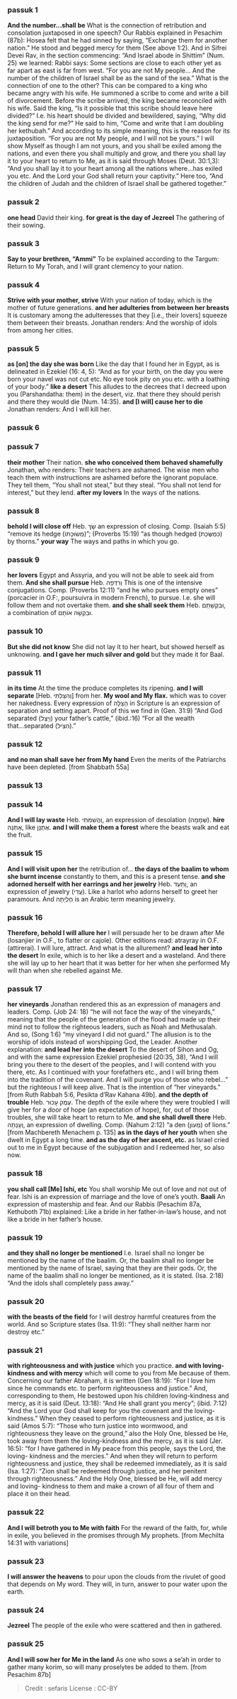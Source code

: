 
### passuk 1
<b>And the number...shall be</b> What is the connection of retribution and consolation juxtaposed in one speech? Our Rabbis explained in Pesachim (87b): Hosea felt that he had sinned by saying, “Exchange them for another nation.” He stood and begged mercy for them (See above 1:2). And in Sifrei Devei Rav, in the section commencing: “And Israel abode in Shittim” (Num. 25) we learned: Rabbi says: Some sections are close to each other yet as far apart as east is far from west. “For you are not My people... And the number of the children of Israel shall be as the sand of the sea.” What is the connection of one to the other? This can be compared to a king who became angry with his wife. He summoned a scribe to come and write a bill of divorcement. Before the scribe arrived, the king became reconciled with his wife. Said the king, “Is it possible that this scribe should leave here divided?” I.e. his heart should be divided and bewildered, saying, “Why did the king send for me?” He said to him, “Come and write that I am doubling her kethubah.” And according to its simple meaning, this is the reason for its juxtaposition. “For you are not My people, and I will not be yours.” I will show Myself as though I am not yours, and you shall be exiled among the nations, and even there you shall multiply and grow, and there you shall lay it to your heart to return to Me, as it is said through Moses (Deut. 30:1,3): “And you shall lay it to your heart among all the nations where...has exiled you etc. And the Lord your God shall return your captivity.” Here too, “And the children of Judah and the children of Israel shall be gathered together.”

### passuk 2
<b>one head</b> David their king.
<b>for great is the day of Jezreel</b> The gathering of their sowing.

### passuk 3
<b>Say to your brethren, “Ammi”</b> To be explained according to the Targum: Return to My Torah, and I will grant clemency to your nation.

### passuk 4
<b>Strive with your mother, strive</b> With your nation of today, which is the mother of future generations.
<b>and her adulteries from between her breasts</b> It is customary among the adulteresses that they [i.e., their lovers] squeeze them between their breasts. Jonathan renders: And the worship of idols from among her cities.

### passuk 5
<b>as [on] the day she was born</b> Like the day that I found her in Egypt, as is delineated in Ezekiel (16: 4, 5): “And as for your birth, on the day you were born your navel was not cut etc. No eye took pity on you etc. with a loathing of your body.”
<b>like a desert</b> This alludes to the decrees that I decreed upon you (Parshandatha: them) in the desert, viz. that there they should perish and there they would die (Num. 14:35).
<b>and [I will] cause her to die</b> Jonathan renders: And I will kill her.

### passuk 6

### passuk 7
<b>their mother</b> Their nation.
<b>she who conceived them behaved shamefully</b> Jonathan, who renders: Their teachers are ashamed. The wise men who teach them with instructions are ashamed before the ignorant populace. They tell them, “You shall not steal,” but they steal. “You shall not lend for interest,” but they lend.
<b>after my lovers</b> In the ways of the nations.

### passuk 8
<b>behold I will close off</b> Heb. שָׂךְ an expression of closing. Comp. (Isaiah 5:5) “remove its hedge (מְשׂוּכָּתוֹ)”; (Proverbs 15:19) “as though hedged (כִּמְשֻּׂכַת) by thorns.”
<b>your way</b> The ways and paths in which you go.

### passuk 9
<b>her lovers</b> Egypt and Assyria, and you will not be able to seek aid from them.
<b>And she shall pursue</b> Heb. וְרִדְּפָה This is one of the intensive conjugations. Comp. (Proverbs 12:11) “and he who pursues empty ones” (porcacier in O.F:, poursuivra in modern French), to pursue. I.e. she will follow them and not overtake them.
<b>and she shall seek them</b> Heb. וּבִקְשָׁתַם, a combination of וּבִקְשָׁה אוֹתָם.

### passuk 10
<b>But she did not know</b> She did not lay it to her heart, but showed herself as unknowing.
<b>and I gave her much silver and gold</b> but they made it for Baal.

### passuk 11
<b>in its time</b> At the time the produce completes its ripening.
<b>and I will separate</b> [Heb. וְהִצַּלְתִּי] from her.
<b>My wool and My flax.</b> which was to cover her nakedness. Every expression of הָצָלָה in Scripture is an expression of separation and setting apart. Proof of this we find in (Gen. 31:9) “And God separated (וַיַצֵּל) your father’s cattle,” (ibid.:16) “For all the wealth that...separated (הִצִיל).”

### passuk 12
<b>and no man shall save her from My hand</b> Even the merits of the Patriarchs have been depleted. [from Shabbath 55a]

### passuk 13

### passuk 14
<b>And I will lay waste</b> Heb. וַהֲשִׁמֹּתִי, an expression of desolation (שְּׁמָמָה).
<b>hire</b> אֶתְנָה, like אֶתְנָן.
<b>and I will make them a forest</b> where the beasts walk and eat the fruit.

### passuk 15
<b>And I will visit upon her</b> the retribution of...
<b>the days of the baalim to whom she burnt incense</b> constantly to them, and this is a present tense.
<b>and she adorned herself with her earrings and her jewelry</b> Heb. וַתַּעַד, an expression of jewelry (עֲדִי). Like a harlot who adorns herself to greet her paramours.
And חֶלְיָתָה is an Arabic term meaning jewelry.

### passuk 16
<b>Therefore, behold I will allure her</b> I will persuade her to be drawn after Me (losanjier in O.F., to flatter or cajole). Other editions read: atrayray in O.F. (attirerai). I will lure, attract. And what is the allurement? <b>and lead her into the desert</b> In exile, which is to her like a desert and a wasteland. And there she will lay up to her heart that it was better for her when she performed My will than when she rebelled against Me.

### passuk 17
<b>her vineyards</b> Jonathan rendered this as an expression of managers and leaders. Comp. (Job 24: 18) “he will not face the way of the vineyards,” meaning that the people of the generation of the flood had made up their mind not to follow the righteous leaders, such as Noah and Methusalah. And so, (Song 1:6) “my vineyard I did not guard.” The allusion is to the worship of idols instead of worshipping God, the Leader. Another explanation: <b>and lead her into the desert</b> To the desert of Sihon and Og, and with the same expression Ezekiel prophesied (20:35, 38), “And I will bring you there to the desert of the peoples, and I will contend with you there, etc. As I continued with your forefathers etc., and I will bring them into the tradition of the covenant. And I will purge you of those who rebel...” but the righteous I will keep alive. That is the intention of “her vineyards.” [from Ruth Rabbah 5:6, Pesikta d’Rav Kahana 49b].
<b>and the depth of trouble</b> Heb. עֶמֶק עָכוּר. The depth of the exile where they were troubled I will give her for a door of hope (an expectation of hope), for, out of those troubles, she will take heart to return to Me.
<b>and she shall dwell there</b> Heb. וְעָנְתָה, an expression of dwelling. Comp. (Nahum 2:12) “a den (מְעוֹן) of lions.” [from Machbereth Menachem p. 135]
<b>as in the days of her youth</b> when she dwelt in Egypt a long time.
<b>and as the day of her ascent, etc.</b> as Israel cried out to me in Egypt because of the subjugation and I redeemed her, so also now.

### passuk 18
<b>you shall call [Me] Ishi, etc</b> You shall worship Me out of love and not out of fear. Ishi is an expression of marriage and the love of one’s youth.
<b>Baali</b> An expression of mastership and fear. And our Rabbis (Pesachim 87a, Kethuboth 71b) explained: Like a bride in her father-in-law’s house, and not like a bride in her father’s house.

### passuk 19
<b>and they shall no longer be mentioned</b> I.e. Israel shall no longer be mentioned by the name of the baalim. Or, the baalim shall no longer be mentioned by the name of Israel, saying that they are their gods. Or, the name of the baalim shall no longer be mentioned, as it is stated. (Isa. 2:18) “And the idols shall completely pass away.”

### passuk 20
<b>with the beasts of the field</b> for I will destroy harmful creatures from the world. And so Scripture states (Isa. 11:9): “They shall neither harm nor destroy etc.”

### passuk 21
<b>with righteousness and with justice</b> which you practice.
<b>and with loving-kindness and with mercy</b> which will come to you from Me because of them. Concerning our father Abraham, it is written (Gen 18:19): “For I love him since he commands etc. to perform righteousness and justice.” And, corresponding to them, He bestowed upon his children loving-kindness and mercy, as it is said (Deut. 13:18): “And He shall grant you mercy”; (ibid. 7:12) “And the Lord your God shall keep for you the covenant and the loving-kindness.” When they ceased to perform righteousness and justice, as it is said (Amos 5:7): “Those who turn justice into wormwood, and righteousness they leave on the ground,” also the Holy One, blessed be He, took away from them the loving-kindness and the mercy, as it is said (Jer. 16:5): “for I have gathered in My peace from this people, says the Lord, the loving- kindness and the mercies.” And when they will return to perform righteousness and justice, they shall be redeemed immediately, as it is said (Isa. 1:27): “Zion shall be redeemed through justice, and her penitent through righteousness.” And the Holy One, blessed be He, will add mercy and loving- kindness to them and make a crown of all four of them and place it on their head.

### passuk 22
<b>And I will betroth you to Me with faith</b> For the reward of the faith, for, while in exile, you believed in the promises through My prophets. [from Mechilta 14:31 with variations]

### passuk 23
<b>I will answer the heavens</b> to pour upon the clouds from the rivulet of good that depends on My word. They will, in turn, answer to pour water upon the earth.

### passuk 24
<b>Jezreel</b> The people of the exile who were scattered and then in gathered.

### passuk 25
<b>And I will sow her for Me in the land</b> As one who sows a se’ah in order to gather many korim, so will many proselytes be added to them. [from Pesachim 87b]

>Credit : sefaris
>License : CC-BY